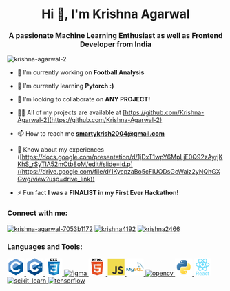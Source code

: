 <h1 align="center">Hi 👋, I'm Krishna Agarwal</h1>
<h3 align="center">A passionate Machine Learning Enthusiast as well as Frontend Developer from India</h3>

<p align="left"> <img src="https://komarev.com/ghpvc/?username=krishna-agarwal-2&label=Profile%20views&color=0e75b6&style=flat" alt="krishna-agarwal-2" /> </p>

- 🔭 I’m currently working on **Football Analysis**

- 🌱 I’m currently learning **Pytorch :)**

- 👯 I’m looking to collaborate on **ANY PROJECT!**

- 👨‍💻 All of my projects are available at [https://github.com/Krishna-Agarwal-2](https://github.com/Krishna-Agarwal-2)

- 📫 How to reach me **smartykrish2004@gmail.com**

- 📄 Know about my experiences ([https://docs.google.com/presentation/d/1jDxT1wpY6MpLjE0Q92zAyrjKKhS_rSyTlA52mCtb8oM/edit#slide=id.p]((https://drive.google.com/file/d/1KycpzaBo5cFlUODsGcWaiz2yNQhGXGwg/view?usp=drive_link))

- ⚡ Fun fact **I was a FINALIST in my First Ever Hackathon!**

<h3 align="left">Connect with me:</h3>
<p align="left">
<a href="https://linkedin.com/in/krishna-agarwal-7053b1172" target="blank"><img align="center" src="https://raw.githubusercontent.com/rahuldkjain/github-profile-readme-generator/master/src/images/icons/Social/linked-in-alt.svg" alt="krishna-agarwal-7053b1172" height="30" width="40" /></a>
<a href="https://www.hackerrank.com/krishna4192" target="blank"><img align="center" src="https://raw.githubusercontent.com/rahuldkjain/github-profile-readme-generator/master/src/images/icons/Social/hackerrank.svg" alt="krishna4192" height="30" width="40" /></a>
<a href="https://www.leetcode.com/krishna2466" target="blank"><img align="center" src="https://raw.githubusercontent.com/rahuldkjain/github-profile-readme-generator/master/src/images/icons/Social/leet-code.svg" alt="krishna2466" height="30" width="40" /></a>
</p>

<h3 align="left">Languages and Tools:</h3>
<p align="left"> <a href="https://www.cprogramming.com/" target="_blank" rel="noreferrer"> <img src="https://raw.githubusercontent.com/devicons/devicon/master/icons/c/c-original.svg" alt="c" width="40" height="40"/> </a> <a href="https://www.w3schools.com/cpp/" target="_blank" rel="noreferrer"> <img src="https://raw.githubusercontent.com/devicons/devicon/master/icons/cplusplus/cplusplus-original.svg" alt="cplusplus" width="40" height="40"/> </a> <a href="https://www.w3schools.com/css/" target="_blank" rel="noreferrer"> <img src="https://raw.githubusercontent.com/devicons/devicon/master/icons/css3/css3-original-wordmark.svg" alt="css3" width="40" height="40"/> </a> <a href="https://www.figma.com/" target="_blank" rel="noreferrer"> <img src="https://www.vectorlogo.zone/logos/figma/figma-icon.svg" alt="figma" width="40" height="40"/> </a> <a href="https://www.w3.org/html/" target="_blank" rel="noreferrer"> <img src="https://raw.githubusercontent.com/devicons/devicon/master/icons/html5/html5-original-wordmark.svg" alt="html5" width="40" height="40"/> </a> <a href="https://developer.mozilla.org/en-US/docs/Web/JavaScript" target="_blank" rel="noreferrer"> <img src="https://raw.githubusercontent.com/devicons/devicon/master/icons/javascript/javascript-original.svg" alt="javascript" width="40" height="40"/> </a> <a href="https://www.mysql.com/" target="_blank" rel="noreferrer"> <img src="https://raw.githubusercontent.com/devicons/devicon/master/icons/mysql/mysql-original-wordmark.svg" alt="mysql" width="40" height="40"/> </a> <a href="https://opencv.org/" target="_blank" rel="noreferrer"> <img src="https://www.vectorlogo.zone/logos/opencv/opencv-icon.svg" alt="opencv" width="40" height="40"/> </a> <a href="https://www.python.org" target="_blank" rel="noreferrer"> <img src="https://raw.githubusercontent.com/devicons/devicon/master/icons/python/python-original.svg" alt="python" width="40" height="40"/> </a> <a href="https://reactjs.org/" target="_blank" rel="noreferrer"> <img src="https://raw.githubusercontent.com/devicons/devicon/master/icons/react/react-original-wordmark.svg" alt="react" width="40" height="40"/> </a> <a href="https://scikit-learn.org/" target="_blank" rel="noreferrer"> <img src="https://upload.wikimedia.org/wikipedia/commons/0/05/Scikit_learn_logo_small.svg" alt="scikit_learn" width="40" height="40"/> </a> <a href="https://www.tensorflow.org" target="_blank" rel="noreferrer"> <img src="https://www.vectorlogo.zone/logos/tensorflow/tensorflow-icon.svg" alt="tensorflow" width="40" height="40"/> </a> </p>

